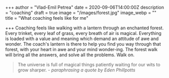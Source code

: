 +++
author = "Vlad-Emil Petrea"
date = 2020-09-06T14:00:00Z
description = "coaching"
draft = true
image = "/images/forest.jpg"
image_webp = ""
title = "What coaching feels like for me"

+++
Coaching feels like walking with a lantern through an enchanted forest. Every trinket, every leaf of grass, every breath of air is magical. Everything is loaded with a value and meaning which demand an attitude of awe and wonder. The coach's lantern is there to help you find you way through that forest, with your heart in awe and your mind wonder-ing. The forest walk will bring all the answers, and solve all the problems. Walk on.

> The universe is full of magical things patiently waiting for our wits to grow sharper. - _paraphrasing a quote by Eden Phillpotts_